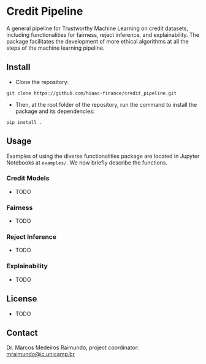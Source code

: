 # Credit Pipeline

A general pipeline for Trustworthy Machine Learning on credit datasets, including functionalities for fairness, reject inference, and explainability.
The package facilitates the development of more ethical algorithms at all the steps of the machine learning pipeline.

## Install

- Clone the repository:

`git clone https://github.com/hiaac-finance/credit_pipeline.git`

- Then, at the root folder of the repository, run the command to install the package and its dependencies:

`pip install .`


## Usage

Examples of using the diverse functionalities package are located in Jupyter Notebooks at `examples/`.  We now briefly describe the functions.

### Credit Models

* TODO
   
### Fairness

* TODO

### Reject Inference

* TODO
  
### Explainability

* TODO

## License

* TODO

## Contact

Dr. Marcos Medeiros Raimundo, project coordinator: mraimundo@ic.unicamp.br

